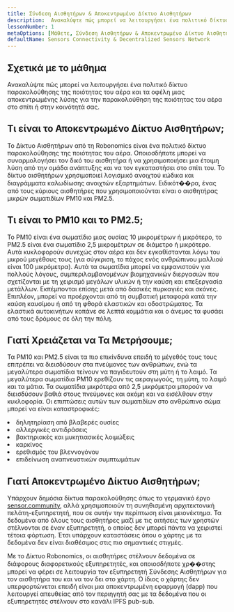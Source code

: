 ```yaml
---
title: Σύνδεση Αισθητήρων & Αποκεντρωμένο Δίκτυο Αισθητήρων
description:  Ανακαλύψτε πώς μπορεί να λειτουργήσει ένα πολιτικό δίκτυο παρακολούθησης της ποιότητας του αέρα και τα οφέλη μιας αποκεντρωμένης λύσης για την παρακολούθηση της ποιότητας του αέρα στο σπίτι ή στην κοινότητά σας.
lessonNumber: 1
metaOptions: [Μάθετε, Σύνδεση Αισθητήρων & Αποκεντρωμένο Δίκτυο Αισθητήρων]
defaultName: Sensors Connectivity & Decentralized Sensors Network
---
```


## Σχετικά με το μάθημα

Ανακαλύψτε πώς μπορεί να λειτουργήσει ένα πολιτικό δίκτυο παρακολούθησης της ποιότητας του αέρα και τα οφέλη μιας αποκεντρωμένης λύσης για την παρακολούθηση της ποιότητας του αέρα στο σπίτι ή στην κοινότητά σας.

## Τι είναι το Αποκεντρωμένο Δίκτυο Αισθητήρων;

Το Δίκτυο Αισθητήρων από τη Robonomics είναι ένα πολιτικό δίκτυο παρακολούθησης της ποιότητας του αέρα. Οποιοσδήποτε μπορεί να συναρμολογήσει τον δικό του αισθητήρα ή να χρησιμοποιήσει μια έτοιμη λύση από την ομάδα ανάπτυξης και να τον εγκαταστήσει στο σπίτι του. Το δίκτυο αισθητήρων χρησιμοποιεί λογισμικό ανοιχτού κώδικα και διαγράμματα καλωδίωσης ανοιχτών εξαρτημάτων. Ειδικότ��ρα, ένας από τους κύριους αισθητήρες που χρησιμοποιούνται είναι ο αισθητήρας μικρών σωματιδίων PM10 και PM2.5.


## Τι είναι το PM10 και το PM2.5;

Το PM10 είναι ένα σωματίδιο μιας ουσίας 10 μικρομέτρων ή μικρότερο, το PM2.5 είναι ένα σωματίδιο 2,5 μικρομέτρων σε διάμετρο ή μικρότερο. Αυτά κυκλοφορούν συνεχώς στον αέρα και δεν εγκαθίστανται λόγω του μικρού μεγέθους τους (για σύγκριση, το πάχος ενός ανθρώπινου μαλλιού είναι 100 μικρόμετρα). Αυτά τα σωματίδια μπορεί να εμφανιστούν για πολλούς λόγους, συμπεριλαμβανομένων βιομηχανικών διεργασιών που σχετίζονται με τη χειρισμό μεγάλων υλικών ή την καύση και επεξεργασία μετάλλων. Εκπέμπονται επίσης μετά από δασικές πυρκαγιές και σκόνες. Επιπλέον, μπορεί να προέρχονται από τη συμβατική μεταφορά κατά την καύση καυσίμου ή από τη φθορά ελαστικών και οδοστρώματος. Τα ελαστικά αυτοκινήτων κοπάνε σε λεπτά κομμάτια και ο άνεμος τα φυσάει από τους δρόμους σε όλη την πόλη.

## Γιατί Χρειάζεται να Τα Μετρήσουμε;

Τα PM10 και PM2.5 είναι τα πιο επικίνδυνα επειδή το μέγεθός τους τους επιτρέπει να διεισδύσουν στα πνεύμονες των ανθρώπων, ενώ τα μεγαλύτερα σωματίδια τείνουν να παγιδευτούν στη μύτη ή το λαιμό. Τα μεγαλύτερα σωματίδια PM10 ερεθίζουν τις αεραγωγούς, τη μύτη, το λαιμό και τα μάτια. Τα σωματίδια μικρότερα από 2,5 μικρόμετρα μπορούν να διεισδύσουν βαθιά στους πνεύμονες και ακόμη και να εισέλθουν στην κυκλοφορία. Οι επιπτώσεις αυτών των σωματιδίων στο ανθρώπινο σώμα μπορεί να είναι καταστροφικές:

<List>

<li>δηλητηρίαση από βλαβερές ουσίες</li>
<li>αλλεργικές αντιδράσεις</li>
<li>βακτηριακές και μυκητιασικές λοιμώξεις</li>
<li>καρκίνος</li>
<li>ερεθισμός του βλεννογόνου</li>
<li>επιδείνωση αναπνευστικών συμπτωμάτων</li>

</List>

## Γιατί Αποκεντρωμένο Δίκτυο Αισθητήρων;

Υπάρχουν δημόσια δίκτυα παρακολούθησης όπως το γερμανικό έργο [sensor.community](https://sensor.community), αλλά χρησιμοποιούν τη συνηθισμένη αρχιτεκτονική πελάτη-εξυπηρετητή, που σε αυτήν την περίπτωση είναι μειονέκτημα. Τα δεδομένα από όλους τους αισθητήρες μαζί με τις αιτήσεις των χρηστών στέλνονται σε έναν εξυπηρετητή, ο οποίος δεν μπορεί πάντα να χειριστεί τέτοια φόρτωση. Έτσι υπάρχουν καταστάσεις όπου ο χάρτης με τα δεδομένα δεν είναι διαθέσιμος στις πιο σημαντικές στιγμές.

Με το Δίκτυο Robonomics, οι αισθητήρες στέλνουν δεδομένα σε διάφορους διαφορετικούς εξυπηρετητές, και οποιοσδήποτε χρ��στης μπορεί να φέρει σε λειτουργία τον εξυπηρετητή Σύνδεσης Αισθητήρων για τον αισθητήρα του και να τον δει στο χάρτη. Ο ίδιος ο χάρτης δεν υπερφορτώνεται επειδή είναι μια αποκεντρωμένη εφαρμογή (dapp) που λειτουργεί απευθείας από τον περιηγητή σας με τα δεδομένα που οι εξυπηρετητές στέλνουν στο κανάλι IPFS pub-sub.